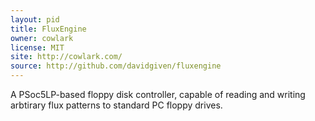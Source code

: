 ```yaml
---
layout: pid
title: FluxEngine
owner: cowlark
license: MIT
site: http://cowlark.com/
source: http://github.com/davidgiven/fluxengine
---
```

A PSoc5LP-based floppy disk controller, capable of reading and writing
arbtirary flux patterns to standard PC floppy drives.

